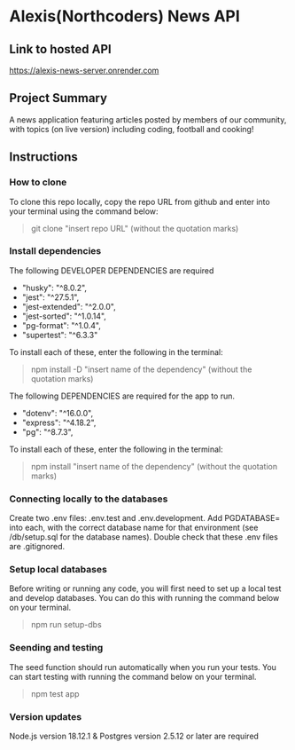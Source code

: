 # Alexis(Northcoders) News API

## Link to hosted API
https://alexis-news-server.onrender.com

## Project Summary
A news application featuring articles posted by members of our community, with topics (on live version) including coding, football and cooking!

## Instructions
### How to clone

To clone this repo locally, copy the repo URL from github and enter into your terminal using the command below: 

> git clone "insert repo URL" (without the quotation marks)

### Install dependencies

The following DEVELOPER DEPENDENCIES are required

- "husky": "^8.0.2",
- "jest": "^27.5.1",
- "jest-extended": "^2.0.0",
- "jest-sorted": "^1.0.14",
- "pg-format": "^1.0.4",
- "supertest": "^6.3.3"

To install each of these, enter the following in the terminal:

> npm install -D "insert name of the dependency" (without the quotation marks)

The following DEPENDENCIES are required for the app to run.

- "dotenv": "^16.0.0",
- "express": "^4.18.2",
- "pg": "^8.7.3",

To install each of these, enter the following in the terminal:

> npm install "insert name of the dependency" (without the quotation marks)

### Connecting locally to the databases

Create two .env files: .env.test and .env.development. Add PGDATABASE= into each, with the correct database name for that environment (see /db/setup.sql for the database names). Double check that these .env files are .gitignored.

### Setup local databases

Before writing or running any code, you will first need to set up a local test and develop databases. You can do this with running the command below on your terminal.

> npm run setup-dbs


### Seending and testing
The seed function should run automatically when you run your tests. You can start testing with running the command below on your terminal.

> npm test app




### Version updates

Node.js version 18.12.1 & Postgres version 2.5.12 or later are required
